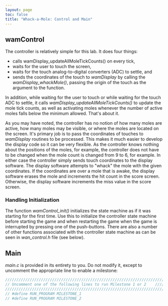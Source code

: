 ```yaml
---
layout: page
toc: false
title: "Whack-a-Mole: Control and Main"
---
```


## wamControl

The controller is relatively simple for this lab. It does four things:
  - calls wamDisplay_updateAllMoleTickCounts() on every tick,
  - waits for the user to touch the screen,
  - waits for the touch analog-to-digital converters (ADC) to settle, and
  - sends the coordinates of the touch to *wamDisplay* by calling the *wamDisplay_whackMole()*, passing the origin of the touch as the argument to the function.

In addition, while waiting for the user to touch or while waiting for the touch ADC to settle, it calls *wamDisplay_updateAllMoleTickCounts()* to update the mole tick counts, as well as activating moles whenever the number of active moles falls below the minimum allowed. That's about it.

As you may have noted, the controller has no notion of how many moles are active, how many moles may be visible, or where the moles are located on the screen. It's primary job is to pass the coordinates of touches to *wamDisplay* routines to be processed. This makes it much easier to develop the display code so it can be very flexible. As the controller knows nothing about the positions of the moles, for example, the controller does not have to be changed when the mole count is changed from 9 to 6, for example. In either case the controller simply sends touch coordinates to the display software. The display software attempts to "whack" the mole with the given coordinates. If the coordinates are over a mole that is awake, the display software erases the mole and increments the hit count in the score screen. Otherwise, the display software increments the miss value in the score screen.

### Handling Initialization 

The function *wamControl_init()* initializes the state machine as if it was starting for the first time. Use this to initialize the controller state machine before starting the game and when restarting the game when the game is interrupted by pressing one of the push-buttons. There are also a number of other functions associated with the controller state machine as can be seen in *wan_control.h* file (see below).


## Main

*main.c* is provided in its entirety to you. Do not modify it, except to uncomment the appropriate line to enable a milestone:

```c
////////////////////////////////////////////////////////////////////////////////
// Uncomment one of the following lines to run Milestone 1 or 2    /////////////
////////////////////////////////////////////////////////////////////////////////
// #define RUN_PROGRAM MILESTONE_1
// #define RUN_PROGRAM MILESTONE_2
```

